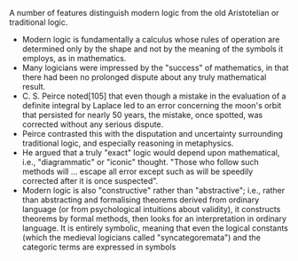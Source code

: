 

A number of features distinguish modern logic from the old Aristotelian or traditional logic.

- Modern logic is fundamentally a calculus whose rules of operation are determined only by the shape and not by the meaning of the symbols it employs, as in mathematics. 
- Many logicians were impressed by the "success" of mathematics, in that there had been no prolonged dispute about any truly mathematical result.
- C. S. Peirce noted[105] that even though a mistake in the evaluation of a definite integral by Laplace led to an error concerning the moon's orbit that persisted for nearly 50 years, the mistake, once spotted, was corrected without any serious dispute. 
- Peirce contrasted this with the disputation and uncertainty surrounding traditional logic, and especially reasoning in metaphysics. 
- He argued that a truly "exact" logic would depend upon mathematical, i.e., "diagrammatic" or "iconic" thought. "Those who follow such methods will ... escape all error except such as will be speedily corrected after it is once suspected". 
- Modern logic is also "constructive" rather than "abstractive"; i.e., rather than abstracting and formalising theorems derived from ordinary language (or from psychological intuitions about validity), it constructs theorems by formal methods, then looks for an interpretation in ordinary language. It is entirely symbolic, meaning that even the logical constants (which the medieval logicians called "syncategoremata") and the categoric terms are expressed in symbols